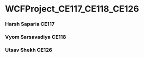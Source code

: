 # WCFProject_CE117_CE118_CE126

### Harsh Saparia CE117
### Vyom Sarsavadiya CE118
### Utsav Shekh CE126
